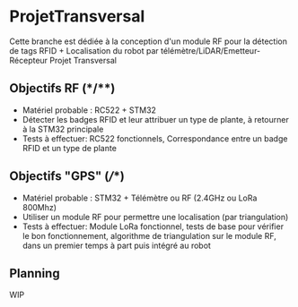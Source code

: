# ProjetTransversal

Cette branche est dédiée à la conception d'un module RF pour la détection de tags RFID + Localisation du robot par télémètre/LiDAR/Emetteur-Récepteur
Projet Transversal

## Objectifs RF (*/**)

- Matériel probable : RC522 + STM32
- Détecter les badges RFID et leur attribuer un type de plante, à retourner à la STM32 principale
- Tests à effectuer: RC522 fonctionnels, Correspondance entre un badge RFID et un type de plante

## Objectifs "GPS" (***/****)

- Matériel probable : STM32 + Télémètre ou RF (2.4GHz ou LoRa 800Mhz)
- Utiliser un module RF pour permettre une localisation (par triangulation)
- Tests à effectuer: Module LoRa fonctionnel, tests de base pour vérifier le bon fonctionnement, algorithme de triangulation sur le module RF, dans un premier temps à part puis intégré au robot

## Planning

WIP